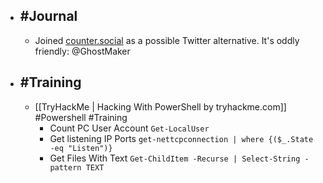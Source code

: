 - ## #Journal
	- Joined [counter.social](https://counter.social/) as a possible Twitter alternative. It's oddly friendly: @GhostMaker
- ## #Training
	- [[TryHackMe | Hacking With PowerShell by tryhackme.com]] #Powershell #Training
		- Count PC User Account `Get-LocalUser`
		- Get listening IP Ports `get-nettcpconnection | where {($_.State -eq "Listen")}`
		- Get Files With Text `Get-ChildItem -Recurse | Select-String -pattern TEXT`
